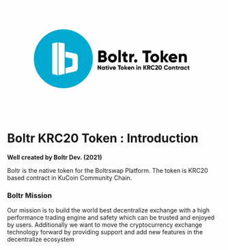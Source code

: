 ![BoltrKRC20](https://github.com/boltrswap/Boltr-KRC20/blob/main/krc20.jpg) 



Boltr KRC20 Token : Introduction
=====================================

**Well created by Boltr Dev. (2021)**


Boltr is the native token for the Boltrswap Platform. The token is KRC20 based contract in KuCoin Community Chain.


### Boltr Mission

Our mission is to build the world best decentralize exchange with a high performance trading engine and safety which can be trusted and enjoyed by users.
Additionally we want to move the cryptocurrency exchange technology forward by providing support and add new features in the decentralize ecosystem
